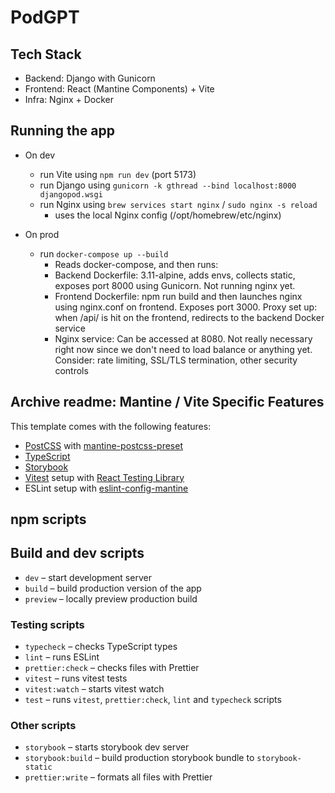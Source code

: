 # PodGPT

## Tech Stack
- Backend: Django with Gunicorn
- Frontend: React (Mantine Components) + Vite
- Infra: Nginx + Docker


## Running the app
- On dev
  - run Vite using `npm run dev` (port 5173)
  - run Django using `gunicorn -k gthread --bind localhost:8000 djangopod.wsgi`
  - run Nginx using `brew services start nginx` / `sudo nginx -s reload`
    - uses the local Nginx config (/opt/homebrew/etc/nginx)

- On prod
  - run `docker-compose up --build`
    - Reads docker-compose, and then runs:
    - Backend Dockerfile: 3.11-alpine, adds envs, collects static, exposes port 8000 using Gunicorn. Not running nginx yet.
    - Frontend Dockerfile: npm run build and then launches nginx using nginx.conf on frontend. Exposes port 3000. Proxy set up: when /api/ is hit on the frontend, redirects to the backend Docker service
    - Nginx service: Can be accessed at 8080. Not really necessary right now since we don't need to load balance or anything yet. Consider: rate limiting, SSL/TLS termination, other security controls


## Archive readme: Mantine / Vite Specific Features

This template comes with the following features:

- [PostCSS](https://postcss.org/) with [mantine-postcss-preset](https://mantine.dev/styles/postcss-preset)
- [TypeScript](https://www.typescriptlang.org/)
- [Storybook](https://storybook.js.org/)
- [Vitest](https://vitest.dev/) setup with [React Testing Library](https://testing-library.com/docs/react-testing-library/intro)
- ESLint setup with [eslint-config-mantine](https://github.com/mantinedev/eslint-config-mantine)

## npm scripts

## Build and dev scripts

- `dev` – start development server
- `build` – build production version of the app
- `preview` – locally preview production build

### Testing scripts

- `typecheck` – checks TypeScript types
- `lint` – runs ESLint
- `prettier:check` – checks files with Prettier
- `vitest` – runs vitest tests
- `vitest:watch` – starts vitest watch
- `test` – runs `vitest`, `prettier:check`, `lint` and `typecheck` scripts

### Other scripts

- `storybook` – starts storybook dev server
- `storybook:build` – build production storybook bundle to `storybook-static`
- `prettier:write` – formats all files with Prettier
